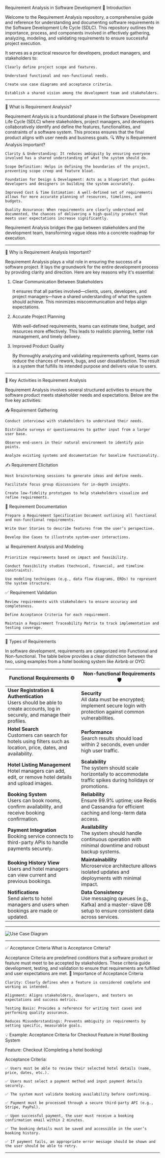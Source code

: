 Requirement Analysis in Software Development
📌 Introduction

Welcome to the Requirement Analysis repository, a comprehensive guide and reference for understanding and documenting software requirements in the Software Development Life Cycle (SDLC). This repository outlines the importance, process, and components involved in effectively gathering, analyzing, modeling, and validating requirements to ensure successful project execution.

It serves as a practical resource for developers, product managers, and stakeholders to:

    Clearly define project scope and features.

    Understand functional and non-functional needs.

    Create use case diagrams and acceptance criteria.

    Establish a shared vision among the development team and stakeholders.

---

📖 What is Requirement Analysis?

Requirement Analysis is a foundational phase in the Software Development Life Cycle (SDLC) where stakeholders, project managers, and developers collaboratively identify and define the features, functionalities, and constraints of a software system. This process ensures that the final product aligns with user needs and business goals.
🔍 Why is Requirement Analysis Important?

    Clarity & Understanding: It reduces ambiguity by ensuring everyone involved has a shared understanding of what the system should do.

    Scope Definition: Helps in defining the boundaries of the project, preventing scope creep and feature bloat.

    Foundation for Design & Development: Acts as a blueprint that guides developers and designers in building the system accurately.

    Improved Cost & Time Estimation: A well-defined set of requirements allows for more accurate planning of resources, timelines, and budgets.

    Quality Assurance: When requirements are clearly understood and documented, the chances of delivering a high-quality product that meets user expectations increase significantly.

Requirement Analysis bridges the gap between stakeholders and the development team, transforming vague ideas into a concrete roadmap for execution.

---

🎯 Why is Requirement Analysis Important?

Requirement Analysis plays a vital role in ensuring the success of a software project. It lays the groundwork for the entire development process by providing clarity and direction. Here are key reasons why it's essential:

1. Clear Communication Between Stakeholders

    It ensures that all parties involved—clients, users, developers, and project managers—have a shared understanding of what the system should achieve. This minimizes miscommunication and helps align expectations.

2. Accurate Project Planning

    With well-defined requirements, teams can estimate time, budget, and resources more effectively. This leads to realistic planning, better risk management, and timely delivery.

3. Improved Product Quality

    By thoroughly analyzing and validating requirements upfront, teams can reduce the chances of rework, bugs, and user dissatisfaction. The result is a system that fulfills its intended purpose and delivers value to users.


---

🧩 Key Activities in Requirement Analysis

Requirement Analysis involves several structured activities to ensure the software product meets stakeholder needs and expectations. Below are the five key activities:

📥 Requirement Gathering

    Conduct interviews with stakeholders to understand their needs.

    Distribute surveys or questionnaires to gather input from a larger user base.

    Observe end-users in their natural environment to identify pain points.

    Analyze existing systems and documentation for baseline functionality.

✍️ Requirement Elicitation

    Host brainstorming sessions to generate ideas and define needs.

    Facilitate focus group discussions for in-depth insights.

    Create low-fidelity prototypes to help stakeholders visualize and refine requirements.

📄 Requirement Documentation

    Prepare a Requirement Specification Document outlining all functional and non-functional requirements.

    Write User Stories to describe features from the user’s perspective.

    Develop Use Cases to illustrate system-user interactions.

📊 Requirement Analysis and Modeling

    Prioritize requirements based on impact and feasibility.

    Conduct feasibility studies (technical, financial, and timeline constraints).

    Use modeling techniques (e.g., data flow diagrams, ERDs) to represent the system structure.

✅ Requirement Validation

    Review requirements with stakeholders to ensure accuracy and completeness.

    Define Acceptance Criteria for each requirement.

    Maintain a Requirement Traceability Matrix to track implementation and testing coverage.

---

🧱 Types of Requirements

In software development, requirements are categorized into Functional and Non-functional. The table below provides a clear distinction between the two, using examples from a hotel booking system like Airbnb or OYO:

| **Functional Requirements** ⚙️ | **Non-functional Requirements** 🛡️ |
|------------------------------|------------------------------------|
| **User Registration & Authentication**<br>Users should be able to create accounts, log in securely, and manage their profiles. | **Security**<br>All data must be encrypted; implement secure login with protection against common vulnerabilities. |
| **Hotel Search**<br>Customers can search for hotels using filters such as location, price, dates, and availability. | **Performance**<br>Search results should load within 2 seconds, even under high user traffic. |
| **Hotel Listing Management**<br>Hotel managers can add, edit, or remove hotel details and upload images. | **Scalability**<br>The system should scale horizontally to accommodate traffic spikes during holidays or promotions. |
| **Booking System**<br>Users can book rooms, confirm availability, and receive booking confirmation. | **Reliability**<br>Ensure 99.9% uptime; use Redis and Cassandra for efficient caching and long-term data access. |
| **Payment Integration**<br>Booking service connects to third-party APIs to handle payments securely. | **Availability**<br>The system should handle continuous operation with minimal downtime and robust backup systems. |
| **Booking History View**<br>Users and hotel managers can view current and previous bookings. | **Maintainability**<br>Microservice architecture allows isolated updates and deployments with minimal impact. |
| **Notifications**<br>Send alerts to hotel managers and users when bookings are made or updated. | **Data Consistency**<br>Use messaging queues (e.g., Kafka) and a master-slave DB setup to ensure consistent data across services. |

---

![Use Case Diagram](/alx-booking-uc.png)

---

✅ Acceptance Criteria
What is Acceptance Criteria?

Acceptance Criteria are predefined conditions that a software product or feature must meet to be accepted by stakeholders. These criteria guide development, testing, and validation to ensure that requirements are fulfilled and user expectations are met.
🎯 Importance of Acceptance Criteria

    Clarity: Clearly defines when a feature is considered complete and working as intended.

    Alignment: Aligns stakeholders, developers, and testers on expectations and success metrics.

    Testing Basis: Provides a reference for writing test cases and performing quality assurance.

    Reduces Misunderstandings: Prevents ambiguity in requirements by setting specific, measurable goals.

💡 Example: Acceptance Criteria for Checkout Feature in Hotel Booking System

Feature: Checkout (Completing a hotel booking)

Acceptance Criteria:

    ✅ Users must be able to review their selected hotel details (name, price, dates, etc.).

    ✅ Users must select a payment method and input payment details securely.

    ✅ The system must validate booking availability before confirming.

    ✅ Payment must be processed through a secure third-party API (e.g., Stripe, PayPal).

    ✅ Upon successful payment, the user must receive a booking confirmation email within 2 minutes.

    ✅ The booking details must be saved and accessible in the user’s booking history.

    ✅ If payment fails, an appropriate error message should be shown and the user should be able to retry.

---

